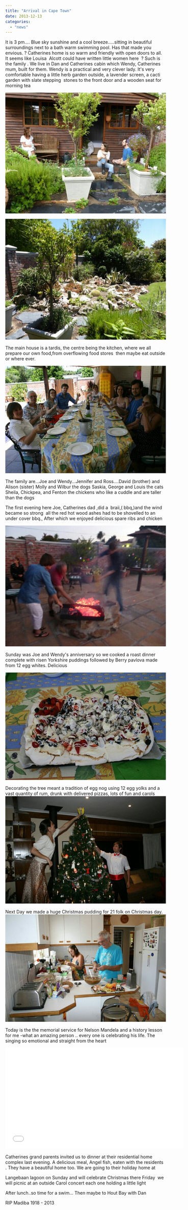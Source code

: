 ```yaml
---
title: "Arrival in Cape Town"
date: 2013-12-13
categories: 
  - "news"
---
```


It is 3 pm.... Blue sky sunshine and a cool breeze.....sitting in beautiful surroundings next to a bath warm swimming pool. Has that made you envious. ? Catherines home is so warm and friendly with open doors to all. It seems like Louisa  Alcott could have written little women here  ? Such is the family . We live in Dan and Catherines cabin which Wendy, Catherines mum, built for them. Wendy is a practical and very clever lady. It's very comfortable having a little herb garden outside, a lavender screen, a cacti garden with slate stepping  stones to the front door and a wooden seat for morning tea

[![image](images/wpid-P1010172.jpg "P1010172.jpg")](https://www.artamo.click/wp-content/uploads/2013/12/wpid-P1010172.jpg)

[![image](images/wpid-P1010150.jpg "P1010150.jpg")](https://www.artamo.click/wp-content/uploads/2013/12/wpid-P1010150.jpg)

The main house is a tardis, the centre being the kitchen, where we all prepare our own food,from overflowing food stores  then maybe eat outside or where ever.

[![image](images/wpid-IMG_1293.jpg "IMG_1293.jpg")](https://www.artamo.click/wp-content/uploads/2013/12/wpid-IMG_1293.jpg)

The family are...Joe and Wendy...Jennifer and Ross....David (brother) and Alison (sister) Molly and Wilbur the dogs Saskia, George and Louis the cats Sheila, Chickpea, and Fenton the chickens who like a cuddle and are taller than the dogs

The first evening here Joe, Catherines dad ,did a  braii,( bbq,)and the wind  became so strong  all the red hot wood ashes had to be shovelled to an under cover bbq., After which we enjoyed delicious spare ribs and chicken

[![image](images/wpid-P1010162.jpg "P1010162.jpg")](https://www.artamo.click/wp-content/uploads/2013/12/wpid-P1010162.jpg)

Sunday was Joe and Wendy's anniversary so we cooked a roast dinner complete with risen Yorkshire puddings followed by Berry pavlova made from 12 egg whites. Delicious

[![image](images/wpid-IMG_1297.jpg "IMG_1297.jpg")](https://www.artamo.click/wp-content/uploads/2013/12/wpid-IMG_1297.jpg)

Decorating the tree meant a tradition of egg nog using 12 egg yolks and a vast quantity of rum, drunk with delivered pizzas, lots of fun and carols [![image](images/wpid-IMG_1278.jpg "IMG_1278.jpg")](https://www.artamo.click/wp-content/uploads/2013/12/wpid-IMG_1278.jpg)

Next Day we made a huge Christmas pudding for 21 folk on Christmas day. [![image](images/wpid-IMG_1298.jpg "IMG_1298.jpg")](https://www.artamo.click/wp-content/uploads/2013/12/wpid-IMG_1298.jpg)

Today is the the memorial service for Nelson Mandela and a history lesson for me -what an amazing person .. every one is celebrating his life. The singing so emotional and straight from the heart

<iframe width="560" height="315" src="//www.youtube.com/embed/MHHjP7XrBq0" frameborder="0" allowfullscreen></iframe>

Catherines grand parents invited us to dinner at their residential home complex last evening. A delicious meal, Angel fish, eaten with the residents . They have a beautiful home too. We are going to their holiday home at

Langebaan lagoon on Sunday and will celebrate Christmas there Friday  we will picnic at an outside Carol concert each one holding a little light

After lunch..so time for a swim... Then maybe to Hout Bay with Dan

RIP Madiba 1918 - 2013
